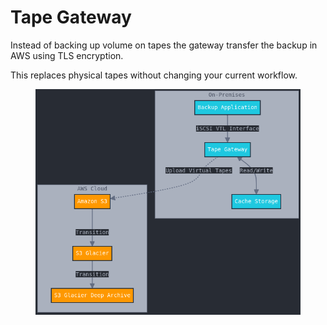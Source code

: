 # Tape Gateway

Instead of backing up volume on tapes the gateway transfer the backup in AWS using TLS encryption.

This replaces physical tapes without changing your current workflow.

<figure><img src="../../../../.gitbook/assets/image (2) (1).png" alt=""><figcaption></figcaption></figure>
